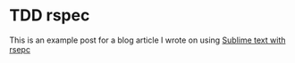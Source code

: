 # TDD rspec

This is an example post for a blog article I wrote on using [Sublime text with rsepc](http://phawk.co.uk/articles/sublime-text-rspec)
